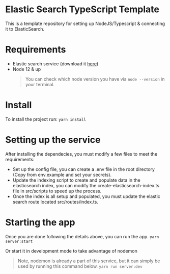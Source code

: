 # Elastic Search TypeScript Template

This is a template repository for setting up NodeJS/Typescript & connecting it to ElasticSearch.

# Requirements
- Elastic search service (download it [here](https://www.elastic.co/downloads/elasticsearch))
- Node 12 & up
  > You can check which node version you have via `node --version` in your terminal.

# Install
To install the project run:
`yarn install`

# Setting up the service
After installing the dependecies, you must modify a few files to meet the requirements:
- Set up the config file, you can create a .env file in the root directory (Copy from env.example and set your secrets).
- Update the indexing script to create and populate data in the elasticsearch index, 
you can modify the create-elasticsearch-index.ts file in src/scripts to speed up the process.
- Once the index is all setup and populated, you must update the elastic search route located src/routes/index.ts.

# Starting the app
Once you are done following the details above, you can run the app.
`yarn server:start`

Or start it in development mode to take advantage of nodemon
> Note, nodemon is already a part of this service, but it can simply be used by running this command below.
`yarn run server:dev`
